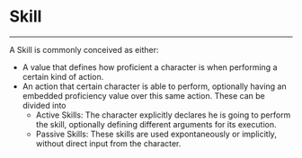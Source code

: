 # Skill

---

A Skill is commonly conceived as either:

* A value that defines how proficient a character is when performing a certain kind of action.
* An action that certain character is able to perform, optionally having an embedded proficiency value over this same action. These can be divided into
  * Active Skills: The character explicitly declares he is going to perform the skill, optionally defining different arguments for its execution.
  * Passive Skills: These skills are used expontaneously or implicitly, without direct input from the character.
